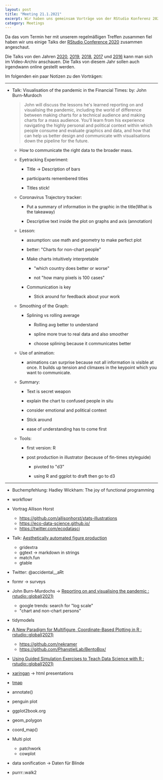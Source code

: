 ```yaml
---
layout: post
title: "Meeting 21.1.2021"
excerpt: Wir haben uns gemeinsam Vorträge von der RStudio Konferenz 2021 angeschaut
category: Meetings
---
```


Da das vom Termin her mit unserem regelmäßigen Treffen zusammen fiel haben wir uns einige Talks der [RStudio Conference 2020](https://blog.rstudio.com/2021/01/20/rstudio-global-tomorrow/) zusammen angeschaut.

Die Talks von den Jahren [2020](https://rstudio.com/resources/rstudioconf-2020/), [2019](https://rstudio.com/resources/rstudioconf-2019), [2018](https://rstudio.com/resources/rstudioconf-2018), [2017](https://rstudio.com/resources/rstudioconf-2017) und [2016](https://rstudio.com/resources/shiny-dev-con-2016) kann man sich im Video-Archiv anschauen. Die Talks von diesem Jahr sollen auch irgendwann online gestellt werden.


Im folgenden ein paar Notizen zu den Vorträgen:

------------------
* Talk: Visualisation of the pandemic in the Financial Times:
by: John Burn-Murdoch 

    > John will discuss the lessons he's learned reporting on and visualising the pandemic, including the world of difference between making charts for a technical audience and making charts for a mass audience. 
    > You'll learn from his experience navigating the highly personal and political context within which people consume and evaluate graphics and data, and how that can help us better design and communicate with visualisations down the pipeline for the future.

    * How to communicate the right data to the broader mass.


    * Eyetracking Experiment:

      - Title -> Description of bars

      - participants remembered titles

      - Titles stick!

    * Coronavirus Trajectory tracker:

      - Put a summary of information in the graphic in the title(What is the takeaway)

      - Descriptive text inside the plot on graphs and axis (annotation)


    * Lesson:

      - assumption: use math and geometry to make perfect plot

      - better: "Charts for non-chart people"

      - Make charts intuitively interpretable 

        - "which country does better or worse"

        - not "how many pixels is 100 cases"

      - Communication is key

        - Stick around for feedback about your work


    * Smoothing of the Graph:

      - Splining vs rolling average

          - Rolling avg better to understand

          - spline more true to real data and also smoother

          - choose splining because it communicates better

    * Use of animation:

      - animations can surprise because not all information is visible at once. It builds up tension and climaxes in the keypoint which you want to communicate.



    * Summary:

        - Text is secret weapon

        - explain the chart to confused people in situ

        - consider emotional and political context

        - Stick around 

        - ease of understanding has to come first


    * Tools:

      - first version: R

      - post production in illustrator (because of fin-times styleguide)

        * pivoted to "d3"

        * using R and ggplot to draft then go to d3


--------------

* Buchempfehlung: Hadley Wickham: The joy of functional programming

* workflowr

* Vortrag Allison Horst
  * https://github.com/allisonhorst/stats-illustrations
  * https://eco-data-science.github.io/
  * https://twitter.com/ecodatasci

* Talk: [Aesthetically automated figure production](https://global.rstudio.com/student/page/40627)
  * gridextra
  * ggtext -> markdown in strings
  * match.fun
  * gtable


* Twitter: @accidental__aRt

* formr -> surveys

* John Burn-Murdochs -> [Reporting on and visualising the pandemic : rstudio::global(2021)](https://global.rstudio.com/student/page/40615)
  - google trends: search for "log scale"
  - "chart and non-chart persons"

* tidymodels


* [A New Paradigm for Multifigure, Coordinate-Based Plotting in R : rstudio::global(2021)](https://global.rstudio.com/student/activity/40633)
  - https://github.com/nekramer
  - https://github.com/PhanstielLab/BentoBox/


* [Using Guided Simulation Exercises to Teach Data Science with R : rstudio::global(2021)](https://global.rstudio.com/student/activity/40602)

* [xaringan](https://slides.yihui.org/xaringan/#1) -> html presentations

* [tmap](https://cran.r-project.org/web/packages/tmap/vignettes/tmap-getstarted.html)

* annotate()


* penguin plot
* ggplot2book.org
* geom_polygon
* coord_map()

* Multi plot
  - patchwork
  - cowplot

* data sonification -> Daten für Blinde

* purrr::walk2

